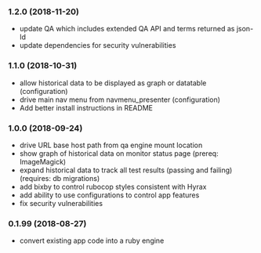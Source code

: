 ### 1.2.0 (2018-11-20)

* update QA which includes extended QA API and terms returned as json-ld
* update dependencies for security vulnerabilities

### 1.1.0 (2018-10-31)

* allow historical data to be displayed as graph or datatable (configuration)
* drive main nav menu from navmenu_presenter (configuration)
* Add better install instructions in README

### 1.0.0 (2018-09-24)

* drive URL base host path from qa engine mount location
* show graph of historical data on monitor status page (prereq: ImageMagick) 
* expand historical data to track all test results (passing and failing) (requires: db migrations)
* add bixby to control rubocop styles consistent with Hyrax
* add ability to use configurations to control app features
* fix security vulnerabilities

### 0.1.99 (2018-08-27)

* convert existing app code into a ruby engine
